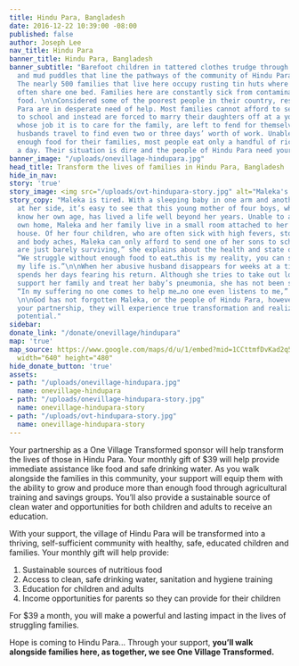 ```yaml
---
title: Hindu Para, Bangladesh
date: 2016-12-22 10:39:00 -08:00
published: false
author: Joseph Lee
nav_title: Hindu Para
banner_title: Hindu Para, Bangladesh
banner_subtitle: "Barefoot children in tattered clothes trudge through piles of garbage
  and mud puddles that line the pathways of the community of Hindu Para in rural Bangladesh.
  The nearly 500 families that live here occupy rusting tin huts where up to six people
  often share one bed. Families here are constantly sick from contaminated water and
  food. \n\nConsidered some of the poorest people in their country, residents of Hindu
  Para are in desperate need of help. Most families cannot afford to send their children
  to school and instead are forced to marry their daughters off at a young age. Women,
  whose job it is to care for the family, are left to fend for themselves while their
  husbands travel to find even two or three days’ worth of work. Unable to provide
  enough food for their families, most people eat only a handful of rice and vegetables
  a day. Their situation is dire and the people of Hindu Para need your help."
banner_image: "/uploads/onevillage-hindupara.jpg"
head_title: Transform the lives of families in Hindu Para, Bangladesh
hide_in_nav: 
story: 'true'
story_image: <img src="/uploads/ovt-hindupara-story.jpg" alt="Maleka's Story" />
story_copy: "Maleka is tired. With a sleeping baby in one arm and another child pulling
  at her side, it’s easy to see that this young mother of four boys, who doesn’t even
  know her own age, has lived a life well beyond her years. Unable to afford their
  own home, Maleka and her family live in a small room attached to her father-in-law’s
  house. Of her four children, who are often sick with high fevers, stomach pains
  and body aches, Maleka can only afford to send one of her sons to school. \n\n“We
  are just barely surviving,” she explains about the health and state of her family,
  “We struggle without enough food to eat…this is my reality, you can see how difficult
  my life is.”\n\nWhen her abusive husband disappears for weeks at a time, Maleka
  spends her days fearing his return. Although she tries to take out loans to help
  support her family and treat her baby’s pneumonia, she has not been successful.
  “In my suffering no one comes to help me…no one even listens to me,” says Maleka.
  \n\nGod has not forgotten Maleka, or the people of Hindu Para, however. And with
  your partnership, they will experience true transformation and realize their full
  potential."
sidebar: 
donate_link: "/donate/onevillage/hindupara"
map: 'true'
map_source: https://www.google.com/maps/d/u/1/embed?mid=1CCttmfDvKad2q5eVdBexZmuv8GI"
  width="640" height="480"
hide_donate_button: 'true'
assets:
- path: "/uploads/onevillage-hindupara.jpg"
  name: onevillage-hindupara
- path: "/uploads/onevillage-hindupara-story.jpg"
  name: onevillage-hindupara-story
- path: "/uploads/ovt-hindupara-story.jpg"
  name: onevillage-hindupara-story
---
```


Your partnership as a One Village Transformed sponsor will help transform the lives of those in Hindu Para. Your monthly gift of $39 will help provide immediate assistance like food and safe drinking water. As you walk alongside the families in this community, your support will equip them with the ability to grow and produce more than enough food through agricultural training and savings groups. You’ll also provide a sustainable source of clean water and opportunities for both children and adults to receive an education.

With your support, the village of Hindu Para will be transformed into a thriving, self-sufficient community with healthy, safe, educated children and families. Your monthly gift will help provide:

1. Sustainable sources of nutritious food
2. Access to clean, safe drinking water, sanitation and hygiene training
3. Education for children and adults
4. Income opportunities for parents so they can provide for their children

For $39 a month, you will make a powerful and lasting impact in the lives of struggling families.

Hope is coming to Hindu Para... Through your support, **you’ll walk alongside families here, as together, we see One Village Transformed.**
